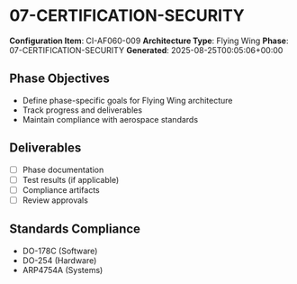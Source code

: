 # 07-CERTIFICATION-SECURITY

**Configuration Item**: CI-AF060-009
**Architecture Type**: Flying Wing
**Phase**: 07-CERTIFICATION-SECURITY
**Generated**: 2025-08-25T00:05:06+00:00

## Phase Objectives
- Define phase-specific goals for Flying Wing architecture
- Track progress and deliverables
- Maintain compliance with aerospace standards

## Deliverables
- [ ] Phase documentation
- [ ] Test results (if applicable)
- [ ] Compliance artifacts
- [ ] Review approvals

## Standards Compliance
- DO-178C (Software)
- DO-254 (Hardware)
- ARP4754A (Systems)
